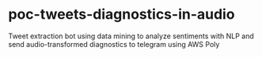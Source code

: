 # poc-tweets-diagnostics-in-audio
Tweet extraction bot using data mining to analyze sentiments with NLP and send audio-transformed diagnostics to telegram using AWS Poly
